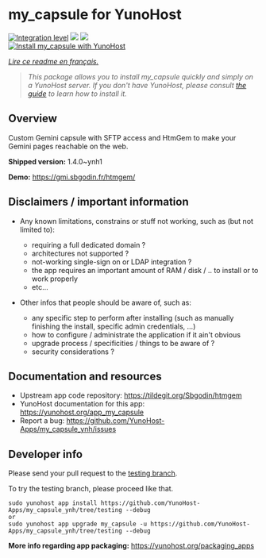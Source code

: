 <!--
N.B.: This README was automatically generated by https://github.com/YunoHost/apps/tree/master/tools/README-generator
It shall NOT be edited by hand.
-->

# my_capsule for YunoHost

[![Integration level](https://dash.yunohost.org/integration/my_capsule.svg)](https://dash.yunohost.org/appci/app/my_capsule) ![](https://ci-apps.yunohost.org/ci/badges/my_capsule.status.svg) ![](https://ci-apps.yunohost.org/ci/badges/my_capsule.maintain.svg)  
[![Install my_capsule with YunoHost](https://install-app.yunohost.org/install-with-yunohost.svg)](https://install-app.yunohost.org/?app=my_capsule)

*[Lire ce readme en français.](./README_fr.md)*

> *This package allows you to install my_capsule quickly and simply on a YunoHost server.
If you don't have YunoHost, please consult [the guide](https://yunohost.org/#/install) to learn how to install it.*

## Overview

Custom Gemini capsule with SFTP access and HtmGem to make your Gemini pages reachable on the web.

**Shipped version:** 1.4.0~ynh1

**Demo:** https://gmi.sbgodin.fr/htmgem/

## Disclaimers / important information

* Any known limitations, constrains or stuff not working, such as (but not limited to):
	* requiring a full dedicated domain ?
	* architectures not supported ?
	* not-working single-sign on or LDAP integration ?
	* the app requires an important amount of RAM / disk / .. to install or to work properly
	* etc...

* Other infos that people should be aware of, such as:
	* any specific step to perform after installing (such as manually finishing the install, specific admin credentials, ...)
	* how to configure / administrate the application if it ain't obvious
	* upgrade process / specificities / things to be aware of ?
	* security considerations ?

## Documentation and resources

* Upstream app code repository: https://tildegit.org/Sbgodin/htmgem
* YunoHost documentation for this app: https://yunohost.org/app_my_capsule
* Report a bug: https://github.com/YunoHost-Apps/my_capsule_ynh/issues

## Developer info

Please send your pull request to the [testing branch](https://github.com/YunoHost-Apps/my_capsule_ynh/tree/testing).

To try the testing branch, please proceed like that.
```
sudo yunohost app install https://github.com/YunoHost-Apps/my_capsule_ynh/tree/testing --debug
or
sudo yunohost app upgrade my_capsule -u https://github.com/YunoHost-Apps/my_capsule_ynh/tree/testing --debug
```

**More info regarding app packaging:** https://yunohost.org/packaging_apps